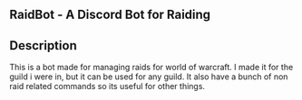 ## RaidBot - A Discord Bot for Raiding

## Description
This is a bot made for managing raids for world of warcraft.
I made it for the guild i were in, but it can be used for any guild.
It also have a bunch of non raid related commands so its useful for other things.
